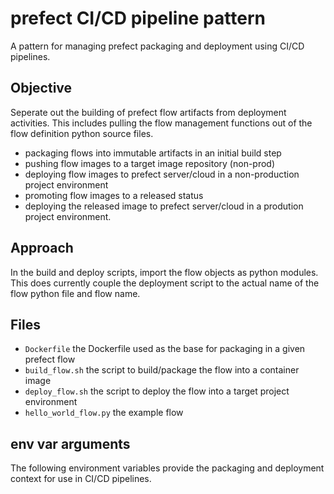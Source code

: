 # prefect CI/CD pipeline pattern
A pattern for managing prefect packaging and deployment using CI/CD pipelines.

## Objective
Seperate out the building of prefect flow artifacts from deployment activities.  This includes
pulling the flow management functions out of the flow definition python source files.
* packaging flows into immutable artifacts in an initial build step
* pushing flow images to a target image repository (non-prod)
* deploying flow images to prefect server/cloud in a non-production project environment
* promoting flow images to a released status
* deploying the released image to prefect server/cloud in a prodution project environment.

## Approach
In the build and deploy scripts, import the flow objects as python modules.  This does 
currently couple the deployment script to the actual name of the flow python file and flow
name.

## Files
* `Dockerfile` the Dockerfile used as the base for packaging in a given prefect flow
* `build_flow.sh` the script to build/package the flow into a container image
* `deploy_flow.sh` the script to deploy the flow into a target project environment
* `hello_world_flow.py` the example flow

## env var arguments
The following environment variables provide the packaging and deployment context
for use in CI/CD pipelines.

